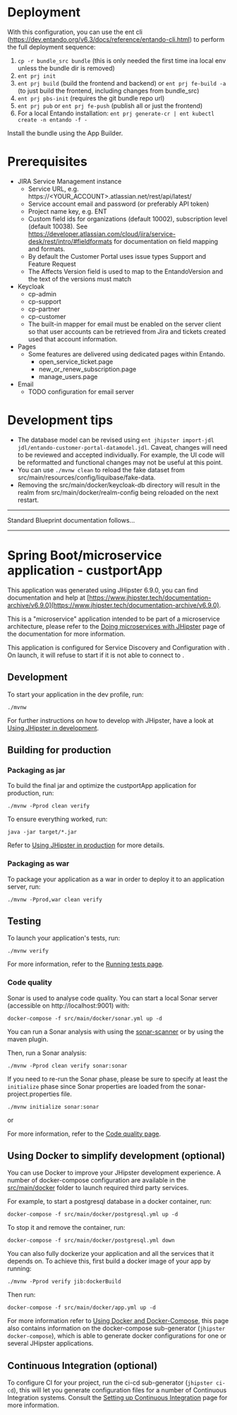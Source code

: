 # Deployment
With this configuration, you can use the ent cli (https://dev.entando.org/v6.3/docs/reference/entando-cli.html) to perform the full deployment sequence:

1. `cp -r bundle_src bundle` (this is only needed the first time ina local env unless the bundle dir is removed)
2. `ent prj init`
3. `ent prj build` (build the frontend and backend) or `ent prj fe-build -a` (to just build the frontend, including changes from bundle_src)
4. `ent prj pbs-init` (requires the git bundle repo url)
5. `ent prj pub` or `ent prj fe-push` (publish all or just the frontend)
6. For a local Entando installation: `ent prj generate-cr | ent kubectl create -n entando -f -`

Install the bundle using the App Builder.

# Prerequisites
* JIRA Service Management instance
  * Service URL, e.g. https://<YOUR_ACCOUNT>.atlassian.net/rest/api/latest/
  * Service account email and password (or preferably API token)
  * Project name key, e.g. ENT
  * Custom field ids for organizations (default 10002), subscription level (default 10038). See https://developer.atlassian.com/cloud/jira/service-desk/rest/intro/#fieldformats for documentation on field mapping and formats.
  * By default the Customer Portal uses issue types Support and Feature Request
  * The Affects Version field is used to map to the EntandoVersion and the text of the versions must match
* Keycloak
  * cp-admin
  * cp-support
  * cp-partner
  * cp-customer
  * The built-in mapper for email must be enabled on the server client so that user accounts can be retrieved from Jira and tickets created used that account information.
* Pages
  * Some features are delivered using dedicated pages within Entando.
    * open_service_ticket.page
    * new_or_renew_subscription.page
    * manage_users.page
* Email 
  * TODO configuration for email server
  
# Development tips
* The database model can be revised using `ent jhipster import-jdl jdl/entando-customer-portal-datamodel.jdl`. Caveat, changes will need to be reviewed and accepted individually. For example, the UI code will be reformatted and functional changes may not be useful at this point.
* You can use `./mvnw clean` to reload the fake dataset from src/main/resources/config/liquibase/fake-data.
* Removing the src/main/docker/keycloak-db directory will result in the realm from src/main/docker/realm-config being reloaded on the next restart.

---
Standard Blueprint documentation follows...

---

# Spring Boot/microservice application - custportApp

This application was generated using JHipster 6.9.0, you can find documentation and help at [https://www.jhipster.tech/documentation-archive/v6.9.0](https://www.jhipster.tech/documentation-archive/v6.9.0).

This is a "microservice" application intended to be part of a microservice architecture, please refer to the [Doing microservices with JHipster][] page of the documentation for more information.

This application is configured for Service Discovery and Configuration with . On launch, it will refuse to start if it is not able to connect to .

## Development

To start your application in the dev profile, run:

    ./mvnw

For further instructions on how to develop with JHipster, have a look at [Using JHipster in development][].

## Building for production

### Packaging as jar

To build the final jar and optimize the custportApp application for production, run:

    ./mvnw -Pprod clean verify

To ensure everything worked, run:

    java -jar target/*.jar

Refer to [Using JHipster in production][] for more details.

### Packaging as war

To package your application as a war in order to deploy it to an application server, run:

    ./mvnw -Pprod,war clean verify

## Testing

To launch your application's tests, run:

    ./mvnw verify

For more information, refer to the [Running tests page][].

### Code quality

Sonar is used to analyse code quality. You can start a local Sonar server (accessible on http://localhost:9001) with:

```
docker-compose -f src/main/docker/sonar.yml up -d
```

You can run a Sonar analysis with using the [sonar-scanner](https://docs.sonarqube.org/display/SCAN/Analyzing+with+SonarQube+Scanner) or by using the maven plugin.

Then, run a Sonar analysis:

```
./mvnw -Pprod clean verify sonar:sonar
```

If you need to re-run the Sonar phase, please be sure to specify at least the `initialize` phase since Sonar properties are loaded from the sonar-project.properties file.

```
./mvnw initialize sonar:sonar
```

or

For more information, refer to the [Code quality page][].

## Using Docker to simplify development (optional)

You can use Docker to improve your JHipster development experience. A number of docker-compose configuration are available in the [src/main/docker](src/main/docker) folder to launch required third party services.

For example, to start a postgresql database in a docker container, run:

    docker-compose -f src/main/docker/postgresql.yml up -d

To stop it and remove the container, run:

    docker-compose -f src/main/docker/postgresql.yml down

You can also fully dockerize your application and all the services that it depends on.
To achieve this, first build a docker image of your app by running:

    ./mvnw -Pprod verify jib:dockerBuild

Then run:

    docker-compose -f src/main/docker/app.yml up -d

For more information refer to [Using Docker and Docker-Compose][], this page also contains information on the docker-compose sub-generator (`jhipster docker-compose`), which is able to generate docker configurations for one or several JHipster applications.

## Continuous Integration (optional)

To configure CI for your project, run the ci-cd sub-generator (`jhipster ci-cd`), this will let you generate configuration files for a number of Continuous Integration systems. Consult the [Setting up Continuous Integration][] page for more information.

[jhipster homepage and latest documentation]: https://www.jhipster.tech
[jhipster 6.9.0 archive]: https://www.jhipster.tech/documentation-archive/v6.9.0
[doing microservices with jhipster]: https://www.jhipster.tech/documentation-archive/v6.9.0/microservices-architecture/
[using jhipster in development]: https://www.jhipster.tech/documentation-archive/v6.9.0/development/
[using docker and docker-compose]: https://www.jhipster.tech/documentation-archive/v6.9.0/docker-compose
[using jhipster in production]: https://www.jhipster.tech/documentation-archive/v6.9.0/production/
[running tests page]: https://www.jhipster.tech/documentation-archive/v6.9.0/running-tests/
[code quality page]: https://www.jhipster.tech/documentation-archive/v6.9.0/code-quality/
[setting up continuous integration]: https://www.jhipster.tech/documentation-archive/v6.9.0/setting-up-ci/
